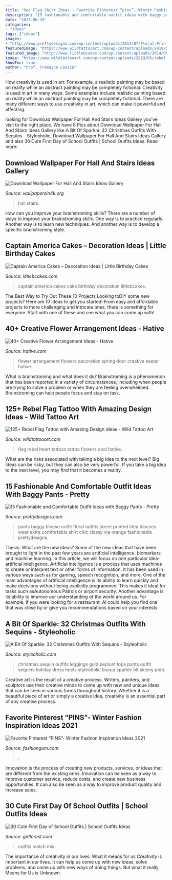 ```yaml
---
title: "Red Flag Shirt Ideas ~ Favorite Pinterest “pins”- Winter Fashion Inspiration Ideas 2021"
description: "15 fashionable and comfortable outfit ideas with baggy pants"
date: "2023-06-19"
categories:
- "ideas"
tags: ["ideas"]
images:
- "http://www.prettydesigns.com/wp-content/uploads/2014/07/Floral-Printed-Top-and-Black-Baggy-Pants-Outfit.jpg"
featuredImage: "https://www.wildtattooart.com/wp-content/uploads/2019/05/rebel-flag-tattoos-14.jpg"
featured_image: "http://www.littlebcakes.com/wp-content/uploads/2014/05/Captain-America-Cakes.jpg"
image: "https://www.wildtattooart.com/wp-content/uploads/2019/05/rebel-flag-tattoos-14.jpg"
ShowToc: true
author: "Prof. Tremayne Cassin"
---
```



How creativity is used in art: For example, a realistic painting may be based on reality while an abstract painting may be completely fictional.
Creativity is used in art in many ways. Some examples include realistic painting based on reality while an abstract painting may be completely fictional. There are many different ways to use creativity in art, which can make it powerful and affecting.

	

		
looking for Download Wallpaper For Hall And Stairs Ideas Gallery you've visit to the right place. We have 8 Pics about Download Wallpaper For Hall And Stairs Ideas Gallery like A Bit Of Sparkle: 32 Christmas Outfits With Sequins - Styleoholic, Download Wallpaper For Hall And Stairs Ideas Gallery and also 30 Cute First Day of School Outfits | School Outfits Ideas. Read more:
		
    
## Download Wallpaper For Hall And Stairs Ideas Gallery

<img loading=lazy src="http://www.wallpapersin4k.org/wp-content/uploads/2017/04/Wallpaper-For-Hall-And-Stairs-Ideas-6.jpg" onerror="this.onerror=null;this.src='https://tse3.mm.bing.net/th?id=OIP.w7PgLzmrxAJ-Coz0KKVP7wHaJ3&amp;pid=15.1';" alt="Download Wallpaper For Hall And Stairs Ideas Gallery">

_Source: wallpapersin4k.org_

>hall stairs. 

	

How can you improve your brainstroming skills?
There are a number of ways to improve your brainstroming skills. One way is to practice regularly. Another way is to learn new techniques. And another way is to develop a specific brainstroming style.

    
## Captain America Cakes – Decoration Ideas | Little Birthday Cakes

<img loading=lazy src="http://www.littlebcakes.com/wp-content/uploads/2014/05/Captain-America-Cakes.jpg" onerror="this.onerror=null;this.src='https://tse2.mm.bing.net/th?id=OIP.C9jdGbhbSZ8nC2kh5V16KQHaLH&amp;pid=15.1';" alt="Captain America Cakes – Decoration Ideas | Little Birthday Cakes">

_Source: littlebcakes.com_

>captain america cakes cake birthday decoration littlebcakes. 

	

The Best Way to Try Out These 10 Projects
Looking toDIY some new projects? Here are 10 ideas to get you started! From easy and affordable projects to more challenging and intricate ones, there is something for everyone. Start with one of these and see what you can come up with!

    
## 40+ Creative Flower Arrangement Ideas - Hative

<img loading=lazy src="https://hative.com/wp-content/uploads/2014/02/flower-ideas/spring-flowers-decoration-on-door-30.jpg" onerror="this.onerror=null;this.src='https://tse3.mm.bing.net/th?id=OIP.s-uvAv4CFtC8TuY9o-drxgHaJ4&amp;pid=15.1';" alt="40+ Creative Flower Arrangement Ideas - Hative">

_Source: hative.com_

>flower arrangement flowers decoration spring door creative easter hative. 

	

What is brainstroming and what does it do?
Brainstroming is a phenomenon that has been reported in a variety of circumstances, including when people are trying to solve a problem or when they are feeling overwhelmed. Brainstroming can help people focus and stay on task.

    
## 125+ Rebel Flag Tattoo With Amazing Design Ideas - Wild Tattoo Art

<img loading=lazy src="https://www.wildtattooart.com/wp-content/uploads/2019/05/rebel-flag-tattoos-14.jpg" onerror="this.onerror=null;this.src='https://tse1.mm.bing.net/th?id=OIP.3gdUUiyvuYIknJ5VyVDEfQHaFj&amp;pid=15.1';" alt="125+ Rebel Flag Tattoo with Amazing Design Ideas - Wild Tattoo Art">

_Source: wildtattooart.com_

>flag rebel heart tattoos tattoo flowers cool hative. 

	

What are the risks associated with taking a big idea to the next level?
Big ideas can be risky, but they can also be very powerful. If you take a big idea to the next level, you may find that it becomes a reality.

    
## 15 Fashionable And Comfortable Outfit Ideas With Baggy Pants - Pretty

<img loading=lazy src="http://www.prettydesigns.com/wp-content/uploads/2014/07/Floral-Printed-Top-and-Black-Baggy-Pants-Outfit.jpg" onerror="this.onerror=null;this.src='https://tse2.mm.bing.net/th?id=OIP.Tw8j6ID4OO2P9uP-M3ItTgHaK2&amp;pid=15.1';" alt="15 Fashionable and Comfortable Outfit Ideas with Baggy Pants - Pretty">

_Source: prettydesigns.com_

>pants baggy blouse outfit floral outfits street printed idea blouses wear extra comfortable shirt chic classy via orange fashionable prettydesigns. 

	

Thesis: What are the new ideas?
Some of the new ideas that have been brought to light in the past few years are artificial intelligence, biomarkers and machine learning. In this article, we will focus on one particular idea- artificial intelligence. Artificial intelligence is a process that uses machines to create or interpret text or other forms of information. It has been used in various ways such as for gaming, speech recognition, and more. 
One of the main advantages of artificial intelligence is its ability to learn quickly and make decisions without being explicitly programmed. This makes it ideal for tasks such asAutonomous Patrols or airport security. Another advantage is its ability to improve our understanding of the world around us. For example, if you were looking for a restaurant, AI could help you find one that was close by or give you recommendations based on your interests.

    
## A Bit Of Sparkle: 32 Christmas Outfits With Sequins - Styleoholic

<img loading=lazy src="https://i.styleoholic.com/2015/12/christmas-outfits-with-sequin-pieces-15.jpg" onerror="this.onerror=null;this.src='https://tse1.mm.bing.net/th?id=OIP.gC_zVOX6jjc879xPCXOemQHaLH&amp;pid=15.1';" alt="A Bit Of Sparkle: 32 Christmas Outfits With Sequins - Styleoholic">

_Source: styleoholic.com_

>christmas sequin outfits leggings gold peplum tops pants outfit sequins holiday dress heels styleoholic bsoup sparkle bit skinny pom. 

	

Creative art is the result of a creative process. Writers, painters, and sculptors use their creative minds to come up with new and unique ideas that can be seen in various forms throughout history. Whether it is a beautiful piece of art or simply a creative idea, creativity is an essential part of any creative process.

    
## Favorite Pinterest “PINS”- Winter Fashion Inspiration Ideas 2021

<img loading=lazy src="http://fashiongum.com/wp-content/uploads/2015/03/Favorite-Pinterest-“PINS”-Winter-Fashion-Inspiration-Ideas-3.jpg" onerror="this.onerror=null;this.src='https://tse1.mm.bing.net/th?id=OIP.uKEiaSnt1k7ihI_UXYQl-QHaMA&amp;pid=15.1';" alt="Favorite Pinterest “PINS”- Winter Fashion Inspiration Ideas 2021">

_Source: fashiongum.com_

>. 

	

Innovation is the process of creating new products, services, or ideas that are different from the existing ones. Innovation can be seen as a way to improve customer service, reduce costs, and create new business opportunities. It can also be seen as a way to improve product quality and increase sales.

    
## 30 Cute First Day Of School Outfits | School Outfits Ideas

<img loading=lazy src="http://girlterest.com/wp-content/uploads/2017/05/school6.jpg" onerror="this.onerror=null;this.src='https://tse1.mm.bing.net/th?id=OIP.iz1sCIUxJU5OOlsNUiNo0AHaLH&amp;pid=15.1';" alt="30 Cute First Day of School Outfits | School Outfits Ideas">

_Source: girlterest.com_

>outfits match mix. 

	

The importance of creativity in our lives: What it means for us
Creativity is important in our lives. It can help us come up with new ideas, solve problems, and come up with new ways of doing things. But what it really Means for Us is Unknown.

